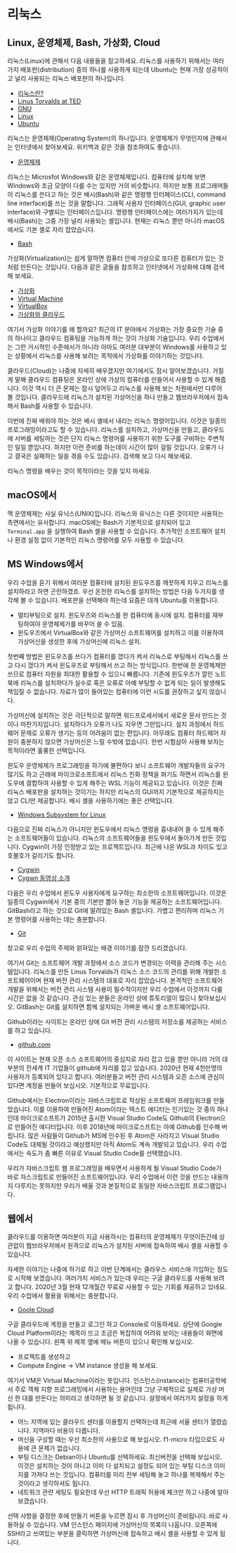 # 리눅스
## Linux, 운영체제, Bash, 가상화, Cloud

리눅스(Linux)에 관해서 다음 내용들을 참고하세요. 리눅스를 사용하기
위해서는 여러가지 배포판(distribution) 중의 하나를 사용하게 되는데
Ubuntu는 현재 가장 성공적이고 널리 사용되는 리눅스 배포판의 하나입니다.

- [리눅스란?](https://opentutorials.org/module/72/1002)
- [Linus Torvalds at TED](https://www.ted.com/talks/linus_torvalds_the_mind_behind_linux)
- [GNU](https://www.gnu.org)
- [Linux](https://www.linux.org)
- [Ubuntu](https://www.ubuntu.com/)

리눅스는 운영체제(Operating System)의 하나입니다. 운영체제가 무엇인지에
관해서는 인터넷에서 찾아보세요. 위키백과 같은 것을 참조하여도 좋습니다.

- [운영체제](https://ko.wikipedia.org/wiki/운영_체제)

리눅스는 Microsfot Windows와 같은 운영체제입니다. 컴퓨터에 설치해 보면
Windows와 조금 모양이 다를 수는 있지만 거의 비슷합니다. 하지만 보통
프로그래머들이 리눅스를 쓴다고 하는 것은 배시(Bash)와 같은 명령행
인터페이스(CLI, command line interface)를 쓰는 것을 말합니다. 그래픽
사용자 인터페이스(GUI, graphic user interface)와 구별되는
인터페이스입니다. 명령행 인터페이스에는 여러가지가 있는데 배시(Bash)는
그중 가장 널리 사용되는 셸입니다. 현재는 리눅스 뿐만 아니라 macOS에서도
기본 셸로 자리 잡았습니다.

- [Bash](https://en.wikipedia.org/wiki/Bash_(Unix_shell))

가상화(Virtualization)는 쉽게 말하면 컴퓨터 안에 가상으로 또다른
컴퓨터가 있는 것처럼 만든다는 것입니다. 다음과 같은 글들을 참조하고
인터넷에서 가상화에 대해 검색해 보세요.

- [가상화](https://ko.wikipedia.org/wiki/가상화)
- [Virtual Machine](https://ko.wikipedia.org/wiki/가상_머신)
- [VirtualBox](https://www.virtualbox.org/)
- [가상화와 클라우드](https://www.redhat.com/ko/topics/cloud-computing/cloud-vs-virtualization)

여기서 가상화 이야기를 왜 할까요? 최근의 IT 분야에서 가상화는 가장
중요한 기술 중의 하나이고 클라우드 컴퓨팅을 가능하게 하는 것이 가상화
기술입니다. 우리 수업에서는 그런 거시적인 수준에서가 아니라 아마도
여러분 대부분이 Windows를 사용하고 있는 상황에서 리눅스를 사용해 보려는
목적에서 가상화를 이야기하는 것입니다.

클라우드(Cloud)는 나중에 자세히 배우겠지만 여기에서도 잠시
알아보겠습니다. 거칠게 말해 클라우드 컴퓨팅은 온라인 상에 가상의
컴퓨터를 만들어서 사용할 수 있게 해줍니다. 이것 역시 더 큰 문제는 잠시
덮어두고 리눅스를 사용해 보는 차원에서만 다루어 볼 것입니다. 클라우드에
리눅스가 설치된 가상머신을 하나 만들고 웹브라우저에서 접속해서 Bash를
사용할 수 있습니다.

이번에 진짜 배워야 하는 것은 배시 셸에서 내리는 리눅스 명령어입니다.
이것은 일종의 프로그래밍이라고도 할 수 있습니다. 리눅스를 설치하고,
가상머신을 만들고, 클라우드에 서버를 세팅하는 것은 단지 리눅스 명령어를
사용하기 위한 도구를 구비하는 주변적인 일일 뿐입니다. 하지만 이런 준비를
하는데이 시간이 많이 걸릴 것입니다. 오류가 나고 결국은 실패하는 일을
겪을 수도 있습니다. 검색해 보고 다시 해보세요.

리눅스 명령을 배우는 것이 목적이라는 것을 잊지 마세요.

## macOS에서

맥 운영체제는 사실 유닉스(UNIX)입니다. 리눅스와 유닉스는 다른 것이지만
사용하는 측면에서는 유사합니다. macOS에는 Bash가 기본적으로 설치되어
있고 `Terminal.app` 을 실행하여 Bash 셸을 사용할 수 있습니다. 추가적인
소프트웨어 설치나 환경 설정 없이 기본적인 리눅스 명령어를 모두 사용할 수
있습니다.

## MS Windows에서


우리 수업을 듣기 위해서 여러분 컴퓨터에 설치된 윈도우즈를 깨끗하게
지우고 리눅스를 설치하라고 하면 곤란하겠죠. 우선 온전한 리눅스를
설치하는 방법은 다음 두가지를 생각해 볼 수 있습니다. 배포판을 선택해야
하는데 요즘은 대개 Ubuntu를 이용합니다.

- 멀티부팅으로 설치. 윈도우즈와 리눅스를 한 컴퓨터에 동시에 설치. 컴퓨터를 재부팅하여야 운영체제가를 바꾸어 쓸 수 있음.
- 윈도우즈에서 VirtualBox와 같은 가상머신 소프트웨어를 설치하고 이를 이용하여 가상머신을 생성한 후에 가상머신에 리눅스 설치.

첫번째 방법은 윈도우즈를 쓰다가 컴퓨터를 껐다가 켜서 리눅스로 부팅해서
리눅스를 쓰고 다시 껐다가 켜서 윈도우즈로 부팅해서 쓰고 하는 방식입니다.
한번에 한 운영체제만 쓰므로 컴퓨터 자원을 최대한 활용할 수 있으니
빠릅니다. 기존에 윈도우즈가 깔린 노트북에 리눅스를 설치하다가 실수로
혹은 오류로 아예 부팅할 수 없게 되는 일이 발생해도 책임질 수 없습니다.
자료가 많이 들어있는 컴퓨터에 이런 시도를 권장하고 싶지 않습니다.

가상머신에 설치하는 것은 극단적으로 말하면 워드프로세서에서 새로운 문서
만드는 것이나 마찬가지입니다. 설치하다가 오류가 나도 지우면 그만입니다.
설치 과정에서 하드웨어 문제로 오류가 생기는 등의 어려움이 없는 편입니다.
아무래도 컴퓨터 하드웨어 자원이 충분하지 않으면 가상머신은 느릴 수밖에
없습니다. 한번 시험삼아 사용해 보자는 목적이라면 훌륭한 선택입니다.

윈도우 운영체제가 프로그래밍을 하기에 불편하다 보니 소프트웨어
개발자들의 요구가 많기도 하고 근래에 마이크로소프트에서 리눅스 친화
정책을 펴기도 하면서 리눅스를 윈도우에 결합하여 사용할 수 있게 해주는
WSL 기능이 제공되고 있습니다. 이것은 진짜 리눅스 배포판을 설치하는
것이기는 하지만 리눅스의 GUI까지 기본적으로 제공하지는 않고 CLI만
제공합니다. 배시 셸을 사용하기에는 좋은 선택입니다.

- [Windows Subsystem for Linux](https://docs.microsoft.com/en-us/windows/wsl/about)

다음으로 진짜 리눅스가 아니지만 윈도우에서 리눅스 명령을 흉내내어 쓸 수
있게 해주는 소프트웨어들이 있습니다. 리눅스의 소프트웨어들을 윈도우에서
돌아가게 만든 것입니다. Cygwin이 가장 인정받고 있는 프로젝트입니다.
최근에 나온 WSL과 차이도 있고 호불호가 갈리기도 합니다.

- [Cygwin](https://www.cygwin.com)
- [Cygwn 동영상 소개](https://opentutorials.org/course/128/10123)

다음은 우리 수업에서 윈도우 사용자에게 요구하는 최소한의
소프트웨어입니다. 이것은 일종의 Cygwin에서 기본 중의 기본만 뽑아 놓은
기능을 제공하는 소프트웨어입니다. GitBash라고 하는 것으로 Git에 딸려있는
Bash 셸입니다. 가볍고 편리하며 리눅스 기본 명령어를 사용하는 데는
충분합니다.

- [Git](https://git-scm.com/)

창고로 우리 수업의 주제와 얽혀있는 배경 이야기를 잠깐 드리겠습니다.

여기서 Git는 소프트웨어 개발 과정에서 소스 코드가 변경되는 이력을 관리해
주는 시스템입니다. 리눅스를 만든 Linus Torvalds가 리눅스 소스 코드의
관리를 위해 개발한 소프트웨어이며 현재 버전 관리 시스템의 대표로 자리
잡았습니다. 본격적인 소프트웨어 개발을 위해서는 버전 관리 시스템 사용이
필수적이지만 우리 수업에서 이것까지 다룰 시간은 없을 것 같습니다. 관심
있는 분들은 온라인 상에 튜토리얼이 많으니 찾아보십시오. GitBash는 Git를
설치하면 함께 설치되는 가벼운 배시 셸 소프트웨어입니다.

Github이라는 사이트는 온라인 상에 Git 버전 관리 시스템의 저장소를
제공하는 서비스를 하고 있습니다.

- [github.com](http://www.github.com)

이 사이트는 현재 오픈 소스 소프트웨어의 중심지로 자리 잡고 있을 뿐만
아니라 거의 대부분의 전세계 IT 기업들이 github에 자리를 잡고 있습니다.
2020년 현재 4천만명의 사용자가 등록되어 있다고 합니다. 여러분들고 버전
관리 시스템과 오픈 소스에 관심이 있다면 계정을 만들어 보십시오.
기본적으로 무료입니다.

Github에서는 Electron이라는 자바스크립트로 작상된 소프트웨어
프레임워크를 만들었습니다. 이를 이용하여 만들어진 Atom이라는 텍스트
에디터는 인기있는 것 중의 하나인데 마이크로소프트가 2015년 출시한 Visual
Studio Code도 Github의 Electron으로 만들어진 에디터입니다. 이후 2018년에
마이크로스프트는 아예 Github를 인수해 버립니다. 많은 사람들이 Github가
MS에 인수된 후 Atom은 사라지고 Visual Studio Code도 대체될 것이라고
예상했지만 아직 Atom도 계속 개발되고 있습니다. 우리 수업에서는 속도가 좀
빠른 이유로 Visual Studio Code를 선택했습니다.

우리가 자바스크립트 웹 프로그래밍을 배우면서 사용하게 될 Visual Studio
Code가 바로 자스크립트로 만들어진 소프트웨어입니다. 우리 수업에서 이런
것을 만드는 내용까지 다루지는 못하지만 우리가 배울 것과 본질적으로
동일한 자바스크립트 프로그램입니다.

## 웹에서


클라우드를 이용하면 여러분이 지금 사용하시는 컴퓨터의 운영체제가
무엇이든간에 상관없이 웹브라우저에서 원격으로 리눅스가 설치된 서버에
접속하여 배시 셸을 사용할 수 있습니다.

자세한 이야기는 나중에 하기로 하고 이번 단계에서는 클라우스 서비스에
가입하는 정도로 시작해 보겠습니다. 여러가지 서비스가 있는데 우리는 구글
클라우드를 사용해 보려고 합니다. 2020년 3월 현재 12개월간 무료로 사용할
수 있는 기회를 제공하고 있네요. 우리 수업에서 활용을 위해서는
충분합니다.

- [Goole Cloud](https://cloud.google.com/)

구글 클라우드에 계정을 만들고 로그인 하고 Console로 이동하세요. 상단에
Google Cloud Platform이라는 제목이 뜨고 조금은 복잡하여 어려워 보이는
내용들이 화면에 나올 수 있습니다. 왼쪽 위 제목 옆에 메뉴 버튼이 있으니
확인해 보십시오.

- 프로젝트를 생성하고
- Compute Engine -> VM instance 생성을 해 보세요.

여기서 VM은 Virtual Machine이라는 뜻입니다. 인스턴스(instance)는
컴퓨터공학에서 주로 객체 지향 프로그래밍에서 사용하는 용어인데 그냥
구체적으로 실제로 가상 머신 한 대를 만든다는 의미라고 생각하면 될 것
같습니다. 설정에서 여러가지 설정을 하게 됩니다.

- 어느 지역에 있는 클라우드 센터를 이용할지 선택하는데 최근에 서울 센터가 열렸습니다. 지역마다 비용이 다릅니다.
- 머신을 구성할 때는 우선 최소한의 사용으로 해 보십시오. f1-micro 타입으로도 사용에 큰 문제가 없습니다.
- 부팅 디스크는 Debian이나 Ubuntu를 선택하세요. 최신버전을 선택해 보십시오. 이것은 설치하는 것이 아니고 이미 다 설치되고 설정도 되어 있는 부팅 디스크 이미지를 가져다 쓰는 것입니다. 컴퓨터를 미리 전부 세팅해 놓고 하나를 복제해서 주는 것이라고 생각하셔도 됩니다.
- 네트워크 관련 세팅도 필요한데 우선 HTTP 트래픽 허용에 체크만 하고 나중에 알아보겠습니다.

선택 사항을 결정한 후에 만들기 버튼을 누르면 잠시 후 가상머신이
준비됩니다. 바로 사용하실 수 있습니다. VM 인스턴스 페이지에 가상머신의
목록이 나옵니다. 오른쪽에 SSH라고 쓰여있는 부분을 클릭하면 가상머신에
접속하고 배시 셸을 사용할 수 있게 됩니다.
